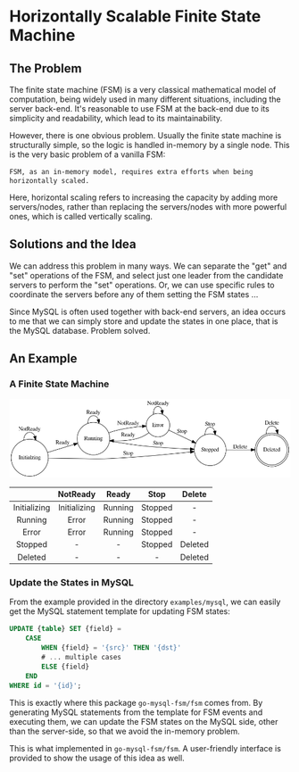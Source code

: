 # Horizontally Scalable Finite State Machine

## The Problem

The finite state machine (FSM) is a very classical mathematical model of computation, being widely used in many different situations, including the server back-end. It's reasonable to use FSM at the back-end due to its simplicity and readability, which lead to its maintainability.

However, there is one obvious problem. Usually the finite state machine is structurally simple, so the logic is handled in-memory by a single node. This is the very basic problem of a vanilla FSM:

    FSM, as an in-memory model, requires extra efforts when being horizontally scaled.
  
Here, horizontal scaling refers to increasing the capacity by adding more servers/nodes, rather than replacing the servers/nodes with more powerful ones, which is called vertically scaling.

## Solutions and the Idea

We can address this problem in many ways. We can separate the "get" and "set" operations of the FSM, and select just one leader from the candidate servers to perform the "set" operations. Or, we can use specific rules to coordinate the servers before any of them setting the FSM states ...

Since MySQL is often used together with back-end servers, an idea occurs to me that we can simply store and update the states in one place, that is the MySQL database. Problem solved.

## An Example

### A Finite State Machine

![fsm](resources/fsm.png)

|              |   NotReady   |  Ready  |  Stop   | Delete  |
|:------------:|:------------:|:-------:|:-------:|:-------:|
| Initializing | Initializing | Running | Stopped |    -    |
|   Running    |    Error     | Running | Stopped |    -    |
|    Error     |    Error     | Running | Stopped |    -    |
|   Stopped    |      -       |    -    | Stopped | Deleted |
|   Deleted    |      -       |    -    |    -    | Deleted |

### Update the States in MySQL

From the example provided in the directory `examples/mysql`, we can easily get the MySQL statement template for updating FSM states:

```sql
UPDATE {table} SET {field} = 
    CASE
        WHEN {field} = '{src}' THEN '{dst}'
        # ... multiple cases
        ELSE {field}
    END
WHERE id = '{id}';
```

This is exactly where this package `go-mysql-fsm/fsm` comes from. By generating MySQL statements from the template for FSM events and executing them, we can update the FSM states on the MySQL side, other than the server-side, so that we avoid the in-memory problem.

This is what implemented in `go-mysql-fsm/fsm`. A user-friendly interface is provided to show the usage of this idea as well.
